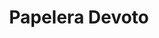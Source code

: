 ---
title: "Papelera Devoto"
url: /ciudad-autonoma-de-buenos-aires/papelera-devoto/
shop: material de oficina
---